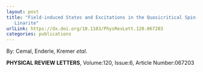 ```yaml
---
layout: post
title: "Field-induced States and Excitations in the Quasicritical Spin-1/2 Chain
   Linarite"
urlLink: https://dx.doi.org/10.1103/PhysRevLett.120.067203
categories: publications
---
```

By: Cemal, Enderle, Kremer *etal*.

**PHYSICAL REVIEW LETTERS**, Volume:120, Issue:6, Article Number:067203
